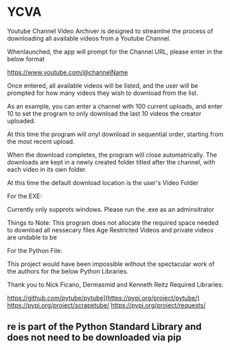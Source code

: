 # YCVA
Youtube Channel Video Archiver is designed to streamlne the process of downloading all available videos from a Youtube Channel.

Whenlaunched, the app will prompt for the Channel URL, please enter in the below format

https://www.youtube.com/@channelName

Once entered, all available videos will be listed, and the user will be prompted for how many videos they wish to download from the list.

As an example, you can enter a channel with 100 current uploads, and enter 10 to set the program to only download the last 10 videos the creator uploaded.

At this time the program will onyl download in sequential order, starting from the most recent upload.

When the download completes, the program will close automatrically. The downloads are kept in a newly created folder titled after the channel, with each video in its own folder.

At this time the default download location is the user's Video Folder

For the EXE:

Currently only supprots windows. Please run the .exe as an adminsitrator


Things to Note:
This program does not allocate the required space needed to download all nessecary files
Age Restricted Videos and private videos are undable to be

For the Python File:

This project would have been impossible without the spectacular work of the authors for the below Python Libraries. 

Thank you to Nick Ficano, Dermasmid and Kenneth Reitz
Required Libraries:

https://github.com/pytube/pytube](https://pypi.org/project/pytube/)
https://pypi.org/project/scrapetube/
https://pypi.org/project/requests/

re is part of the Python Standard Library and does not need to be downloaded via pip
- 
